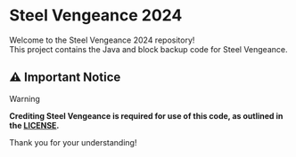 # Steel Vengeance 2024

Welcome to the Steel Vengeance 2024 repository!  
This project contains the Java and block backup code for Steel Vengeance.

## ⚠️ Important Notice

>[!WARNING]
> **Crediting Steel Vengeance is required for use of this code, as outlined in the [LICENSE](https://github.com/BMMS-Robotics/bmms-steelvengeance-2024/tree/main?tab=ISC-1-ov-file).**


Thank you for your understanding!
